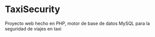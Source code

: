 # TaxiSecurity
Proyecto web hecho en PHP, motor de base de datos MySQL para la seguridad de viajes en taxi
